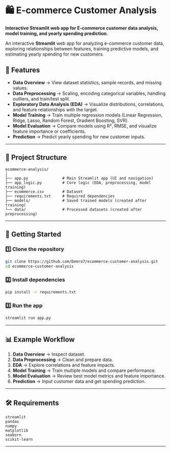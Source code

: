 # 🛍️ E-commerce Customer Analysis

**Interactive Streamlit web app for E-commerce customer data analysis, model training, and yearly spending prediction.**

An interactive **Streamlit** web app for analyzing e-commerce customer data, exploring relationships between features, training predictive models, and estimating yearly spending for new customers.

## 📌 Features

- **Data Overview** → View dataset statistics, sample records, and missing values.
- **Data Preprocessing** → Scaling, encoding categorical variables, handling outliers, and train/test split.
- **Exploratory Data Analysis (EDA)** → Visualize distributions, correlations, and feature relationships with the target.
- **Model Training** → Train multiple regression models (Linear Regression, Ridge, Lasso, Random Forest, Gradient Boosting, SVR).
- **Model Evaluation** → Compare models using R², RMSE, and visualize feature importance or coefficients.
- **Prediction** → Predict yearly spending for new customer inputs.

---

## 📂 Project Structure

```
ecommerce-analysis/
│
├── app.py               # Main Streamlit app (UI and navigation)
├── app_logic.py         # Core logic (EDA, preprocessing, model training)
├── ecommerce.csv        # Dataset
├── requirements.txt     # Required dependencies
├── models/              # Saved trained models (created after training)
└── data/                # Processed datasets (created after preprocessing)
```

---

## 🚀 Getting Started

### 1️⃣ Clone the repository

```bash
git clone https://github.com/Demro7/ecommerce-customer-analysis.git
cd ecommerce-customer-analysis
```

### 2️⃣ Install dependencies

```bash
pip install -r requirements.txt
```

### 3️⃣ Run the app

```bash
streamlit run app.py
```

---

## 📊 Example Workflow

1. **Data Overview** → Inspect dataset.
2. **Data Preprocessing** → Clean and prepare data.
3. **EDA** → Explore correlations and feature impacts.
4. **Model Training** → Train multiple models and compare performance.
5. **Model Evaluation** → Review best model metrics and feature importance.
6. **Prediction** → Input customer data and get spending prediction.

---


## 🛠 Requirements

```
streamlit
pandas
numpy
matplotlib
seaborn
scikit-learn
```

---
